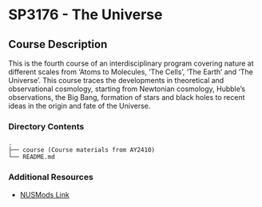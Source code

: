 # SP3176 - The Universe

## Course Description

This is the fourth course of an interdisciplinary program covering nature at
different scales from ‘Atoms to Molecules, ‘The Cells’, ‘The Earth’ and ‘The
Universe’. This course traces the developments in theoretical and observational
cosmology, starting from Newtonian cosmology, Hubble’s observations, the Big
Bang, formation of stars and black holes to recent ideas in the origin and fate
of the Universe.

### Directory Contents

```text
.
├── course (Course materials from AY2410)
└── README.md
```

### Additional Resources

- [NUSMods Link](https://nusmods.com/courses/SP3176/the-universe)

